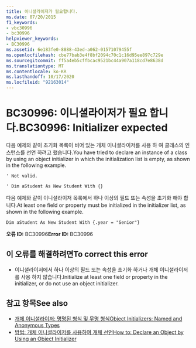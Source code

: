 ```yaml
---
title: 이니셜라이저가 필요합니다.
ms.date: 07/20/2015
f1_keywords:
- vbc30996
- bc30996
helpviewer_keywords:
- BC30996
ms.assetid: 6e183fe0-8888-43ed-a062-01571079455f
ms.openlocfilehash: cbe77bab3e4f8bf2094c70c1c16d95ee897c729e
ms.sourcegitcommit: ff5a4eb5cffbcac9521bc44a907a118cd7e8638d
ms.translationtype: MT
ms.contentlocale: ko-KR
ms.lasthandoff: 10/17/2020
ms.locfileid: "92163014"
---
```

# <a name="bc30996-initializer-expected"></a><span data-ttu-id="44c02-102">BC30996: 이니셜라이저가 필요 합니다.</span><span class="sxs-lookup"><span data-stu-id="44c02-102">BC30996: Initializer expected</span></span>

<span data-ttu-id="44c02-103">다음 예제와 같이 초기화 목록이 비어 있는 개체 이니셜라이저를 사용 하 여 클래스의 인스턴스를 선언 하려고 했습니다.</span><span class="sxs-lookup"><span data-stu-id="44c02-103">You have tried to declare an instance of a class by using an object initializer in which the initialization list is empty, as shown in the following example.</span></span>

 `' Not valid.`

 `' Dim aStudent As New Student With {}`

 <span data-ttu-id="44c02-104">다음 예제와 같이 이니셜라이저 목록에서 하나 이상의 필드 또는 속성을 초기화 해야 합니다.</span><span class="sxs-lookup"><span data-stu-id="44c02-104">At least one field or property must be initialized in the initializer list, as shown in the following example.</span></span>

 `Dim aStudent As New Student With {.year = "Senior"}`

 <span data-ttu-id="44c02-105">**오류 ID:** BC30996</span><span class="sxs-lookup"><span data-stu-id="44c02-105">**Error ID:** BC30996</span></span>

## <a name="to-correct-this-error"></a><span data-ttu-id="44c02-106">이 오류를 해결하려면</span><span class="sxs-lookup"><span data-stu-id="44c02-106">To correct this error</span></span>

- <span data-ttu-id="44c02-107">이니셜라이저에서 하나 이상의 필드 또는 속성을 초기화 하거나 개체 이니셜라이저를 사용 하지 않습니다.</span><span class="sxs-lookup"><span data-stu-id="44c02-107">Initialize at least one field or property in the initializer, or do not use an object initializer.</span></span>

## <a name="see-also"></a><span data-ttu-id="44c02-108">참고 항목</span><span class="sxs-lookup"><span data-stu-id="44c02-108">See also</span></span>

- [<span data-ttu-id="44c02-109">개체 이니셜라이저: 명명된 형식 및 무명 형식</span><span class="sxs-lookup"><span data-stu-id="44c02-109">Object Initializers: Named and Anonymous Types</span></span>](../../programming-guide/language-features/objects-and-classes/object-initializers-named-and-anonymous-types.md)
- [<span data-ttu-id="44c02-110">방법: 개체 이니셜라이저를 사용하여 개체 선언</span><span class="sxs-lookup"><span data-stu-id="44c02-110">How to: Declare an Object by Using an Object Initializer</span></span>](../../programming-guide/language-features/objects-and-classes/how-to-declare-an-object-by-using-an-object-initializer.md)
